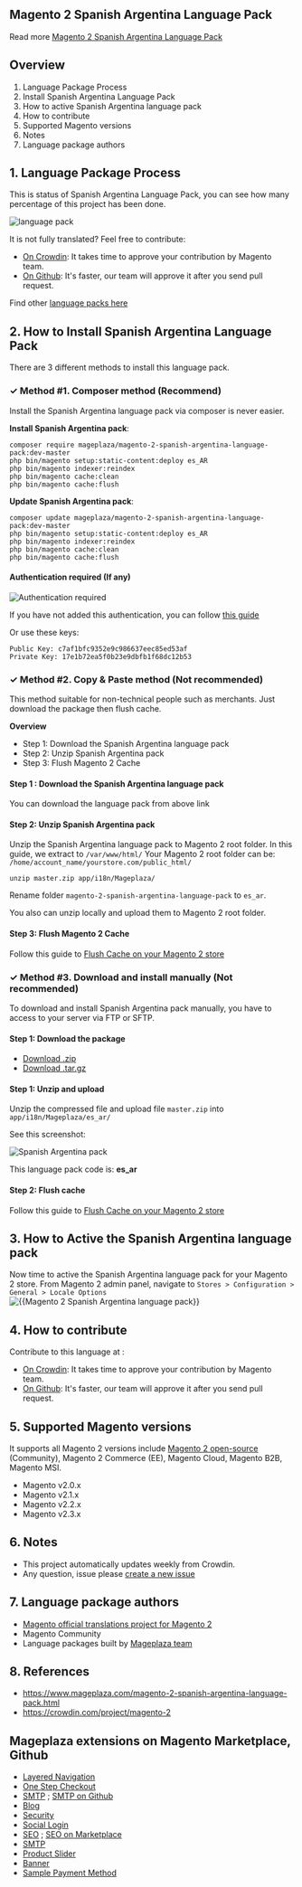## Magento 2 Spanish Argentina Language Pack



Read more [Magento 2 Spanish Argentina Language Pack](https://www.mageplaza.com/magento-2-spanish-argentina-language-pack.html)


## Overview

1. Language Package Process
2. Install Spanish Argentina Language Pack
3. How to active Spanish Argentina language pack
4. How to contribute
5. Supported Magento versions
6. Notes
7. Language package authors

## 1. Language Package Process

This is status of Spanish Argentina Language Pack, you can see how many percentage of this project has been done.

![language pack](http://progressed.io/bar/97?title=translated)

It is not fully translated? Feel free to contribute:
- [On Crowdin](https://crowdin.com/project/magento-2): It takes time to approve your contribution by Magento team.
- [On Github](https://github.com/mageplaza/magento-2-spanish-argentina-language-pack/blob/master/HOW-TO-CONTRIBUTE.md): It's faster, our team will approve it after you send pull request.


Find other [language packs here](https://www.mageplaza.com/kb/magento-2-language-pack/)

## 2. How to Install Spanish Argentina Language Pack

There are 3 different methods to install this language pack.

### ✓ Method #1. Composer method (Recommend)
Install the Spanish Argentina language pack via composer is never easier.

**Install Spanish Argentina pack**:

```
composer require mageplaza/magento-2-spanish-argentina-language-pack:dev-master
php bin/magento setup:static-content:deploy es_AR
php bin/magento indexer:reindex
php bin/magento cache:clean
php bin/magento cache:flush

```


**Update  Spanish Argentina pack**:

```
composer update mageplaza/magento-2-spanish-argentina-language-pack:dev-master
php bin/magento setup:static-content:deploy es_AR
php bin/magento indexer:reindex
php bin/magento cache:clean
php bin/magento cache:flush

```

#### Authentication required (If any)

![Authentication required](https://cdn.mageplaza.com/media/general/dmryiPk.png)

If you have not added this authentication, you can follow [this guide](http://devdocs.magento.com/guides/v2.0/install-gde/prereq/connect-auth.html)

Or use these keys:

```
Public Key: c7af1bfc9352e9c986637eec85ed53af
Private Key: 17e1b72ea5f0b23e9dbfb1f68dc12b53
```



### ✓ Method #2. Copy & Paste method (Not recommended)

This method suitable for non-technical people such as merchants. Just download the package then flush cache.

**Overview**

- Step 1: Download the Spanish Argentina language pack
- Step 2: Unzip Spanish Argentina pack
- Step 3: Flush Magento 2 Cache

#### Step 1 : Download the Spanish Argentina language pack

You can download the language pack from above link

#### Step 2: Unzip Spanish Argentina pack

Unzip the Spanish Argentina language pack to Magento 2 root folder. In this guide, we extract to `/var/www/html/`
Your Magento 2 root folder can be: `/home/account_name/yourstore.com/public_html/`

```
unzip master.zip app/i18n/Mageplaza/
```

Rename folder `magento-2-spanish-argentina-language-pack` to `es_ar`.


You also can unzip locally and upload them to Magento 2 root folder.

#### Step 3: Flush Magento 2 Cache

Follow this guide to [Flush Cache on your Magento 2 store](https://www.mageplaza.com/kb/how-flush-enable-disable-cache.html)


### ✓ Method #3. Download and install manually (Not recommended)

To download and install Spanish Argentina pack manually, you have to access to your server via FTP or SFTP.

#### Step 1: Download the package

- [Download .zip](https://github.com/mageplaza/magento-2-spanish-argentina-language-pack/archive/master.zip)
- [Download .tar.gz](https://github.com/mageplaza/magento-2-spanish-argentina-language-pack/tarball/master)

#### Step 1: Unzip and upload

Unzip the compressed file and upload file `master.zip` into `app/i18n/Mageplaza/es_ar/`

See this screenshot:

![Spanish Argentina pack](https://cdn3.mageplaza.com/media/general/language-pack.png)

This language pack code is: **es_ar**

#### Step 2: Flush cache

Follow this guide to [Flush Cache on your Magento 2 store](https://www.mageplaza.com/kb/how-flush-enable-disable-cache.html)


## 3. How to Active the Spanish Argentina language pack 

Now time to active the Spanish Argentina language pack for your Magento 2 store. From Magento 2 admin panel, navigate to `Stores > Configuration > General > Locale Options`
![{{Magento 2 Spanish Argentina language pack}}](https://cdn.mageplaza.com/media/general/aPSUA0l.png)


## 4. How to contribute

Contribute to this language at :
- [On Crowdin](https://crowdin.com/project/magento-2): It takes time to approve your contribution by Magento team.
- [On Github](https://github.com/mageplaza/magento-2-spanish-argentina-language-pack/blob/master/HOW-TO-CONTRIBUTE.md): It's faster, our team will approve it after you send pull request.


## 5. Supported Magento versions

It supports all Magento 2 versions include [Magento 2 open-source](https://www.mageplaza.com/download-magento/) (Community), Magento 2 Commerce (EE), Magento Cloud, Magento B2B, Magento MSI.


- Magento v2.0.x
- Magento v2.1.x
- Magento v2.2.x
- Magento v2.3.x



## 6. Notes 

- This project automatically updates weekly from Crowdin.
- Any question, issue please [create a new issue](https://github.com/mageplaza/magento-2-spanish-argentina-language-pack/issues/new)

## 7. Language package authors

- [Magento official translations project for Magento 2](https://crowdin.com/project/magento-2)
- Magento Community
- Language packages built by [Mageplaza team](https://www.mageplaza.com/)


## 8. References 

- https://www.mageplaza.com/magento-2-spanish-argentina-language-pack.html
- https://crowdin.com/project/magento-2



## Mageplaza extensions on Magento Marketplace, Github


- [Layered Navigation](https://marketplace.magento.com/mageplaza-layered-navigation-m2.html)
- [One Step Checkout](https://marketplace.magento.com/mageplaza-magento-2-one-step-checkout-extension.html)
- [SMTP](https://marketplace.magento.com/mageplaza-module-smtp.html) ; [SMTP on Github](https://github.com/mageplaza/magento-2-smtp)
- [Blog](https://github.com/mageplaza/magento-2-blog)
- [Security](https://marketplace.magento.com/mageplaza-module-security.html)
- [Social Login](https://github.com/mageplaza/magento-2-social-login)
- [SEO](https://github.com/mageplaza/magento-2-seo) ; [SEO on Marketplace](https://marketplace.magento.com/mageplaza-magento-2-seo-extension.html)
- [SMTP](https://github.com/mageplaza/magento-2-smtp)
- [Product Slider](https://github.com/mageplaza/magento-2-product-slider)
- [Banner](https://github.com/mageplaza/magento-2-banner-slider)
- [Sample Payment Method](https://github.com/mageplaza/magento-2-sample-payment-method)



